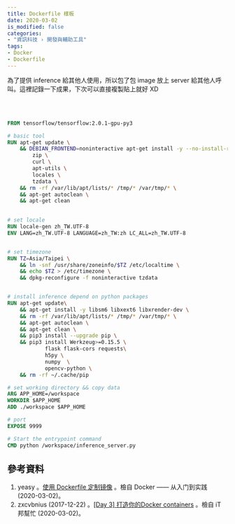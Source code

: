 ```yaml
---
title: Dockerfile 樣板
date: 2020-03-02
is_modified: false
categories:
- "資訊科技 › 開發與輔助工具"
tags:
- Docker
- Dockerfile
--- 
```


為了提供 inference 給其他人使用，所以包了包 image 放上 server 給其他人呼叫。這裡記錄一下成果，下次可以直接複製貼上就好 XD

<!--more-->
<br><br> 


```dockerfile
FROM tensorflow/tensorflow:2.0.1-gpu-py3

# basic tool
RUN apt-get update \
	&& DEBIAN_FRONTEND=noninteractive apt-get install -y --no-install-recommends \
		zip \
		curl \
		apt-utils \
		locales \
		tzdata \
	&& rm -rf /var/lib/apt/lists/* /tmp/* /var/tmp/* \
	&& apt-get autoclean \
	&& apt-get clean

  
# set locale
RUN locale-gen zh_TW.UTF-8
ENV LANG=zh_TW.UTF-8 LANGUAGE=zh_TW:zh LC_ALL=zh_TW.UTF-8


# set timezone
RUN TZ=Asia/Taipei \
	&& ln -snf /usr/share/zoneinfo/$TZ /etc/localtime \
	&& echo $TZ > /etc/timezone \
	&& dpkg-reconfigure -f noninteractive tzdata 


# install inference depend on python packages
RUN apt-get update\
	&& apt-get install -y libsm6 libxext6 libxrender-dev \
	&& rm -rf /var/lib/apt/lists/* /tmp/* /var/tmp/* \
	&& apt-get autoclean \
	&& apt-get clean \
	&& pip3 install --upgrade pip \
	&& pip3 install Werkzeug>=0.15.5 \
	   		flask flask-cors requests\
	   		h5py \
	   		numpy  \
	   		opencv-python \
	&& rm -rf ~/.cache/pip

# set working directory && copy data
ARG APP_HOME=/workspace
WORKDIR $APP_HOME
ADD ./workspace $APP_HOME

# port
EXPOSE 9999

# Start the entrypoint command 
CMD python /workspace/inference_server.py
```



## 參考資料 
1. yeasy 。[使用 Dockerfile 定制镜像](https://yeasy.gitbooks.io/docker_practice/image/build.html) 。檢自 Docker —— 从入门到实践 (2020-03-02)。
2. zxcvbnius (2017-12-22) 。[[Day 3] 打造你的Docker containers](https://ithelp.ithome.com.tw/articles/10192519) 。檢自 iT 邦幫忙 (2020-03-02)。